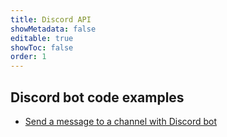 ```yaml
---
title: Discord API
showMetadata: false
editable: true
showToc: false
order: 1
---
```


## Discord bot code examples

- [Send a message to a channel with Discord bot](sendmessage)
